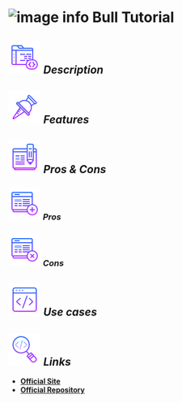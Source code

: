 # ![image info](../images/icons8-inspect-code-64.png) Bull Tutorial

## ![image info](../../images/icons8-code-64.png) _Description_

## ![image info](../../images/icons8-attach-64.png) _Features_

## ![image info](../../images/icons8-edit-property-64.png) _Pros & Cons_

### ![image info](../../images/icons8-add-property-64.png) _Pros_


### ![image info](../../images/icons8-remove-property-64.png) _Cons_

## ![image info](../../images/icons8-source-64.png) _Use cases_

## ![image info](../../images/icons8-inspect-code-64.png) _Links_

* [**Official Site**](https://hotelsdotcom.github.io/bull/)
* [**Official Repository**](https://github.com/HotelsDotCom/bull)

